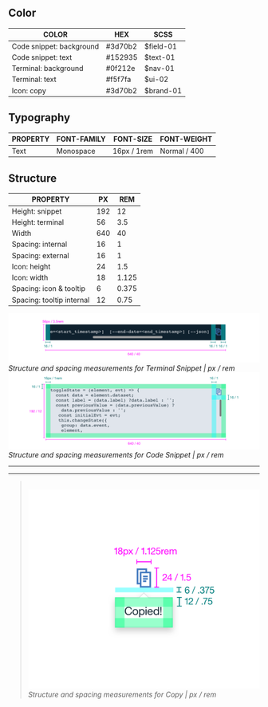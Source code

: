 ## Color

| COLOR                    | HEX     | SCSS      |
|--------------------------|---------|-----------|
| Code snippet: background | #3d70b2 | $field-01 |
| Code snippet: text       | #152935 | $text-01  |
| Terminal: background     | #0f212e | $nav-01   |
| Terminal: text           | #f5f7fa | $ui-02    |
| Icon: copy               | #3d70b2 | $brand-01 |

## Typography

| PROPERTY | FONT-FAMILY | FONT-SIZE   | FONT-WEIGHT  |
|----------|-------------|-------------|--------------|
| Text     | Monospace   | 16px / 1rem | Normal / 400 |

## Structure

| PROPERTY          | PX  | REM   |
|-------------------|-----|-------|
| Height: snippet   | 192 | 12    |
| Height: terminal  | 56  | 3.5   |
| Width             | 640 | 40    |
| Spacing: internal | 16  | 1     |
| Spacing: external | 16  | 1     |
| Icon: height      | 24  | 1.5   |
| Icon: width       | 18  | 1.125 |
| Spacing: icon & tooltip | 6 | 0.375|
| Spacing: tooltip internal | 12 | 0.75|

![](images/code-snippet-style-1.png)
_Structure and spacing measurements for Terminal Snippet | px / rem_
![](images/code-snippet-style-2.png)
_Structure and spacing measurements for Code Snippet | px / rem_

---
***
> 
![](images/code-snippet-style-3.png)
_Structure and spacing measurements for Copy | px / rem_
